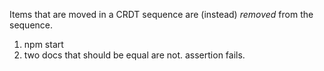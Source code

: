 Items that are moved in a CRDT sequence are (instead) *removed* from the sequence.

1. npm start
2. two docs that should be equal are not. assertion fails.
